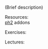 (Brief description)

Resources:  
	[ph2](https://drive.google.com/open?id=0BwUuQZA1mzK5em1Ud0h1VGNRNGc) addons  

Exercises:

Lectures:
	
